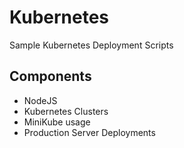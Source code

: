 # Kubernetes
Sample Kubernetes Deployment Scripts

## Components
* NodeJS
* Kubernetes Clusters
* MiniKube usage
* Production Server Deployments
